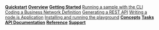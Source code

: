 **[Quickstart]({{site.baseurl}}/start/quickstart.html)**
**[Overview]({{site.baseurl}}/overview/overview.html)**
**[Getting Started]({{site.baseurl}}/start/getting-started-cmd-line.html)**
[Running a sample with the CLI]({{site.baseurl}}/start/getting-started-cmd-line.html)
[Coding a Business Network Definition]({{site.baseurl}}/start/getting-started-coding-bnd.html)
[Generating a REST API]({{site.baseurl}}/start/getting-started-rest-api.html)
[Writing a node.js Application]({{site.baseurl}}/start/getting-started-nodejs-app.html)
[Installing and running the playground]({{site.baseurl}}/start/getting-started-playground.html)
**[Concepts]({{site.baseurl}}/concepts/businessnetwork.html)**
**[Tasks]({{site.baseurl}}/tasks/prerequisites.html)**
**[API Documentation]({{site.baseurl}}/jsdoc/index.html)**
**[Reference]({{site.baseurl}}/reference/MeetTheModules.html)**
**[Support]({{site.baseurl}}/support/index.html)**
